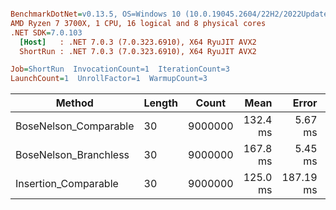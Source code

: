 ``` ini

BenchmarkDotNet=v0.13.5, OS=Windows 10 (10.0.19045.2604/22H2/2022Update)
AMD Ryzen 7 3700X, 1 CPU, 16 logical and 8 physical cores
.NET SDK=7.0.103
  [Host]   : .NET 7.0.3 (7.0.323.6910), X64 RyuJIT AVX2
  ShortRun : .NET 7.0.3 (7.0.323.6910), X64 RyuJIT AVX2

Job=ShortRun  InvocationCount=1  IterationCount=3  
LaunchCount=1  UnrollFactor=1  WarmupCount=3  

```
|                Method | Length |   Count |     Mean |     Error |   StdDev |
|---------------------- |------- |-------- |---------:|----------:|---------:|
| BoseNelson_Comparable |     30 | 9000000 | 132.4 ms |   5.67 ms |  0.31 ms |
| BoseNelson_Branchless |     30 | 9000000 | 167.8 ms |   5.45 ms |  0.30 ms |
|  Insertion_Comparable |     30 | 9000000 | 125.0 ms | 187.19 ms | 10.26 ms |

